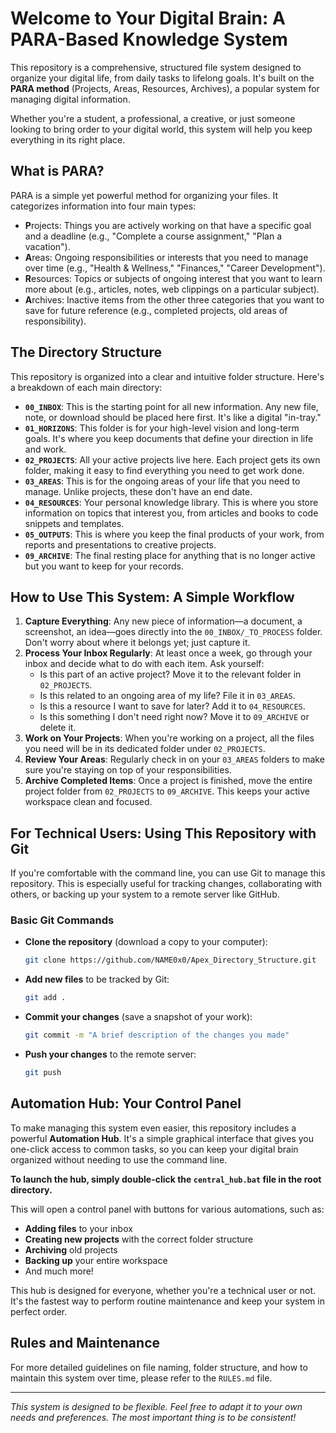 # Welcome to Your Digital Brain: A PARA-Based Knowledge System

This repository is a comprehensive, structured file system designed to organize your digital life, from daily tasks to lifelong goals. It's built on the **PARA method** (Projects, Areas, Resources, Archives), a popular system for managing digital information.

Whether you're a student, a professional, a creative, or just someone looking to bring order to your digital world, this system will help you keep everything in its right place.

## What is PARA?

PARA is a simple yet powerful method for organizing your files. It categorizes information into four main types:

- **P**rojects: Things you are actively working on that have a specific goal and a deadline (e.g., "Complete a course assignment," "Plan a vacation").
- **A**reas: Ongoing responsibilities or interests that you need to manage over time (e.g., "Health & Wellness," "Finances," "Career Development").
- **R**esources: Topics or subjects of ongoing interest that you want to learn more about (e.g., articles, notes, web clippings on a particular subject).
- **A**rchives: Inactive items from the other three categories that you want to save for future reference (e.g., completed projects, old areas of responsibility).

## The Directory Structure

This repository is organized into a clear and intuitive folder structure. Here's a breakdown of each main directory:

- **`00_INBOX`**: This is the starting point for all new information. Any new file, note, or download should be placed here first. It's like a digital "in-tray."
- **`01_HORIZONS`**: This folder is for your high-level vision and long-term goals. It's where you keep documents that define your direction in life and work.
- **`02_PROJECTS`**: All your active projects live here. Each project gets its own folder, making it easy to find everything you need to get work done.
- **`03_AREAS`**: This is for the ongoing areas of your life that you need to manage. Unlike projects, these don't have an end date.
- **`04_RESOURCES`**: Your personal knowledge library. This is where you store information on topics that interest you, from articles and books to code snippets and templates.
- **`05_OUTPUTS`**: This is where you keep the final products of your work, from reports and presentations to creative projects.
- **`09_ARCHIVE`**: The final resting place for anything that is no longer active but you want to keep for your records.

## How to Use This System: A Simple Workflow

1.  **Capture Everything**: Any new piece of information—a document, a screenshot, an idea—goes directly into the `00_INBOX/_TO_PROCESS` folder. Don't worry about where it belongs yet; just capture it.
2.  **Process Your Inbox Regularly**: At least once a week, go through your inbox and decide what to do with each item. Ask yourself:
    -   Is this part of an active project? Move it to the relevant folder in `02_PROJECTS`.
    -   Is this related to an ongoing area of my life? File it in `03_AREAS`.
    -   Is this a resource I want to save for later? Add it to `04_RESOURCES`.
    -   Is this something I don't need right now? Move it to `09_ARCHIVE` or delete it.
3.  **Work on Your Projects**: When you're working on a project, all the files you need will be in its dedicated folder under `02_PROJECTS`.
4.  **Review Your Areas**: Regularly check in on your `03_AREAS` folders to make sure you're staying on top of your responsibilities.
5.  **Archive Completed Items**: Once a project is finished, move the entire project folder from `02_PROJECTS` to `09_ARCHIVE`. This keeps your active workspace clean and focused.

## For Technical Users: Using This Repository with Git

If you're comfortable with the command line, you can use Git to manage this repository. This is especially useful for tracking changes, collaborating with others, or backing up your system to a remote server like GitHub.

### Basic Git Commands

-   **Clone the repository** (download a copy to your computer):

    ```bash
    git clone https://github.com/NAME0x0/Apex_Directory_Structure.git
    ```

-   **Add new files** to be tracked by Git:

    ```bash
    git add .
    ```

-   **Commit your changes** (save a snapshot of your work):

    ```bash
    git commit -m "A brief description of the changes you made"
    ```

-   **Push your changes** to the remote server:

    ```bash
    git push
    ```

## Automation Hub: Your Control Panel

To make managing this system even easier, this repository includes a powerful **Automation Hub**. It's a simple graphical interface that gives you one-click access to common tasks, so you can keep your digital brain organized without needing to use the command line.

**To launch the hub, simply double-click the `central_hub.bat` file in the root directory.**

This will open a control panel with buttons for various automations, such as:

- **Adding files** to your inbox
- **Creating new projects** with the correct folder structure
- **Archiving** old projects
- **Backing up** your entire workspace
- And much more!

This hub is designed for everyone, whether you're a technical user or not. It's the fastest way to perform routine maintenance and keep your system in perfect order.

## Rules and Maintenance

For more detailed guidelines on file naming, folder structure, and how to maintain this system over time, please refer to the `RULES.md` file.

---

*This system is designed to be flexible. Feel free to adapt it to your own needs and preferences. The most important thing is to be consistent!*
